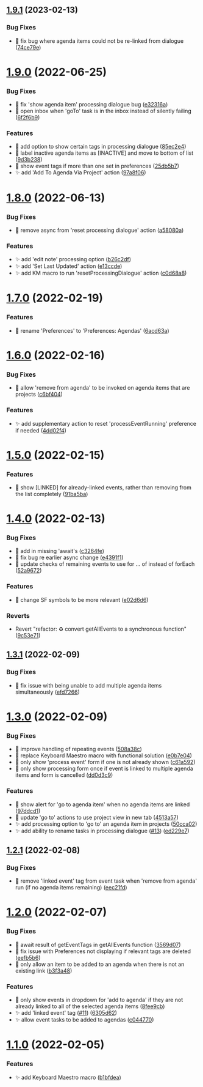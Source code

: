 ## [1.9.1](https://github.com/ksalzke/agendas-for-omnifocus/compare/v1.9.0...v1.9.1) (2023-02-13)


### Bug Fixes

* :bug: fix bug where agenda items could not be re-linked from dialogue ([74ce79e](https://github.com/ksalzke/agendas-for-omnifocus/commit/74ce79e93406f661633b6348d603d52fc0dd4562))



# [1.9.0](https://github.com/ksalzke/agendas-for-omnifocus/compare/v1.8.0...v1.9.0) (2022-06-25)


### Bug Fixes

* :bug: fix 'show agenda item' processing dialogue bug ([e32316a](https://github.com/ksalzke/agendas-for-omnifocus/commit/e32316a2e9c604a2a02e2fc85b8cf1c8ea12eeba))
* :bug: open inbox when 'goTo' task is in the inbox instead of silently failing ([6f2f6b9](https://github.com/ksalzke/agendas-for-omnifocus/commit/6f2f6b9e6c3bdfda9e8d909db8e42a8045e3e35f))


### Features

* :lipstick: add option to show certain tags in processing dialogue ([85ec2e4](https://github.com/ksalzke/agendas-for-omnifocus/commit/85ec2e4d7b43b51ba81d323ba127a705f33b63a5))
* :lipstick: label inactive agenda items as [INACTIVE] and move to bottom of list ([9d3b238](https://github.com/ksalzke/agendas-for-omnifocus/commit/9d3b23891d12823347dc85e3da804634daebf379))
* :lipstick: show event tags if more than one set in preferences ([25db5b7](https://github.com/ksalzke/agendas-for-omnifocus/commit/25db5b7fcc591ec75bb5c46af8c687096fde5813))
* :sparkles: add 'Add To Agenda Via Project' action ([97a8f06](https://github.com/ksalzke/agendas-for-omnifocus/commit/97a8f068fd84e4589e3f475e5f764f216e2f018e))



# [1.8.0](https://github.com/ksalzke/agendas-for-omnifocus/compare/v1.7.0...v1.8.0) (2022-06-13)


### Bug Fixes

* :bug: remove async from 'reset processing dialogue' action ([a58080a](https://github.com/ksalzke/agendas-for-omnifocus/commit/a58080a9a07aa8d98266eb031ac2530a63dee34f))


### Features

* :sparkles: add 'edit note' processing option ([b26c2df](https://github.com/ksalzke/agendas-for-omnifocus/commit/b26c2df4d00b04508b65852ba0a2f004b784eadf))
* :sparkles: add 'Set Last Updated' action ([e13ccde](https://github.com/ksalzke/agendas-for-omnifocus/commit/e13ccdef6a93db1f973583cf27b31bd0685d2f4d))
* :sparkles: add KM macro to run 'resetProcessingDialogue' action ([c0d68a8](https://github.com/ksalzke/agendas-for-omnifocus/commit/c0d68a8113c1c40fc0fdc6be357b0f401a3544e6))



# [1.7.0](https://github.com/ksalzke/agendas-for-omnifocus/compare/v1.6.0...v1.7.0) (2022-02-19)


### Features

* :lipstick: rename 'Preferences' to 'Preferences: Agendas' ([6acd63a](https://github.com/ksalzke/agendas-for-omnifocus/commit/6acd63a2153a1d5139c03ccb392d4be071d4205a))



# [1.6.0](https://github.com/ksalzke/agendas-for-omnifocus/compare/v1.5.0...v1.6.0) (2022-02-16)


### Bug Fixes

* :bug: allow 'remove from agenda' to be invoked on agenda items that are projects ([c6bf404](https://github.com/ksalzke/agendas-for-omnifocus/commit/c6bf404b1f1301a8568f00e5008f94b5d184ee6c))


### Features

* :sparkles: add supplementary action to reset 'processEventRunning' preference if needed ([4dd02f4](https://github.com/ksalzke/agendas-for-omnifocus/commit/4dd02f4f8edd1fe6cf28b7bcd218796e31d63361))



# [1.5.0](https://github.com/ksalzke/agendas-for-omnifocus/compare/v1.4.0...v1.5.0) (2022-02-15)


### Features

* :lipstick: show [LINKED] for already-linked events, rather than removing from the list completely ([91ba5ba](https://github.com/ksalzke/agendas-for-omnifocus/commit/91ba5badacbeecf66db00f3165e550c932bc12c9))



# [1.4.0](https://github.com/ksalzke/agendas-for-omnifocus/compare/v1.3.1...v1.4.0) (2022-02-13)


### Bug Fixes

* :bug: add in missing 'await's ([c3264fe](https://github.com/ksalzke/agendas-for-omnifocus/commit/c3264fe605c40178cde8355a13a66b1cf0f211a5))
* :bug: fix bug re earlier async change ([e4391f1](https://github.com/ksalzke/agendas-for-omnifocus/commit/e4391f156b59c7801d2628063b36f3497ff333cc))
* :bug: update checks of remaining events to use for ... of instead of forEach ([52a9672](https://github.com/ksalzke/agendas-for-omnifocus/commit/52a9672093364bde5c4b88857d69206e77e0434f))


### Features

* :lipstick: change SF symbols to be more relevant ([e02d6d6](https://github.com/ksalzke/agendas-for-omnifocus/commit/e02d6d69107710d7d5a9b09a4f24dfc13c3dc2b0))


### Reverts

* Revert "refactor: :recycle: convert getAllEvents to a synchronous function" ([9c53e71](https://github.com/ksalzke/agendas-for-omnifocus/commit/9c53e71e4b7c9af9e1548076627bb57e13006f5d))



## [1.3.1](https://github.com/ksalzke/agendas-for-omnifocus/compare/v1.3.0...v1.3.1) (2022-02-09)


### Bug Fixes

* :bug: fix issue with being unable to add multiple agenda items simultaneously ([efd7266](https://github.com/ksalzke/agendas-for-omnifocus/commit/efd726677659987955ef092e06e0b1b8e518aa6f))



# [1.3.0](https://github.com/ksalzke/agendas-for-omnifocus/compare/v1.2.1...v1.3.0) (2022-02-09)


### Bug Fixes

* :bug: improve handling of repeating events ([508a38c](https://github.com/ksalzke/agendas-for-omnifocus/commit/508a38c0e371d76081784b59790458e6a5d1cf49))
* :bug: replace Keyboard Maestro macro with functional solution ([e0b7e04](https://github.com/ksalzke/agendas-for-omnifocus/commit/e0b7e0406d3b07bc4c173decbac571e08e8fa97a))
* :lipstick: only show 'process event' form if one is not already shown ([c61a592](https://github.com/ksalzke/agendas-for-omnifocus/commit/c61a59284e6125a72223c6c78eb491d13ff016c0))
* :lipstick: only show processing form once if event is linked to multiple agenda items and form is cancelled ([dd0d3c9](https://github.com/ksalzke/agendas-for-omnifocus/commit/dd0d3c94881c53f47a84ea3c37537b6157a5e392))


### Features

* :lipstick: show alert for 'go to agenda item' when no agenda items are linked ([97ddcd1](https://github.com/ksalzke/agendas-for-omnifocus/commit/97ddcd1f311298ff10d906b7a5b6b39ec271b816))
* :lipstick: update 'go to' actions to use project view in new tab ([4513a57](https://github.com/ksalzke/agendas-for-omnifocus/commit/4513a57c9206dbd6f1a88ab28445140b935519e8))
* :sparkles: add processing option to 'go to' an agenda item in projects ([50cca02](https://github.com/ksalzke/agendas-for-omnifocus/commit/50cca02c3975601e2458a23d7018ad4a99b83e47))
* ✨ add ability to rename tasks in processing dialogue ([#13](https://github.com/ksalzke/agendas-for-omnifocus/issues/13)) ([ed229e7](https://github.com/ksalzke/agendas-for-omnifocus/commit/ed229e7f56ee9ef0203b4392c1b9472bdb6a8f5f))



## [1.2.1](https://github.com/ksalzke/agendas-for-omnifocus/compare/v1.2.0...v1.2.1) (2022-02-08)


### Bug Fixes

* :bug: remove 'linked event' tag from event task when 'remove from agenda' run (if no agenda items remaining) ([eec21fd](https://github.com/ksalzke/agendas-for-omnifocus/commit/eec21fd9ece7abafd89c2ac7eec8574921b41a5f))



# [1.2.0](https://github.com/ksalzke/agendas-for-omnifocus/compare/v1.1.0...v1.2.0) (2022-02-07)


### Bug Fixes

* :bug: await result of getEventTags in getAllEvents function ([3569d07](https://github.com/ksalzke/agendas-for-omnifocus/commit/3569d07bc71f9d324c883970cfc208001b4aaaaa))
* :bug: fix issue with Preferences not displaying if relevant tags are deleted ([eefb5b6](https://github.com/ksalzke/agendas-for-omnifocus/commit/eefb5b6dca663e685d0ae3c3009602e279b38878))
* :bug: only allow an item to be added to an agenda when there is not an existing link ([b3f3a48](https://github.com/ksalzke/agendas-for-omnifocus/commit/b3f3a482fdbdb78432980f8a113816508fddf231))


### Features

* :lipstick: only show events in dropdown for 'add to agenda' if they are not already linked to all of the selected agenda items ([8fee9cb](https://github.com/ksalzke/agendas-for-omnifocus/commit/8fee9cb1a3c3fd164ca1c71393e97934a8b96645))
* :sparkles: add 'linked event' tag ([#11](https://github.com/ksalzke/agendas-for-omnifocus/issues/11)) ([6305d62](https://github.com/ksalzke/agendas-for-omnifocus/commit/6305d62f920a8472dda40cab39ecce46d06cc5e5))
* :sparkles: allow event tasks to be added to agendas ([c044770](https://github.com/ksalzke/agendas-for-omnifocus/commit/c044770ec42ab51e3b3023c77ea50065aa415bbc))



# [1.1.0](https://github.com/ksalzke/agendas-for-omnifocus/compare/b1bfdea586edaca2603683fb1220656494d0b0cd...v1.1.0) (2022-02-05)


### Features

* :sparkles: add Keyboard Maestro macro ([b1bfdea](https://github.com/ksalzke/agendas-for-omnifocus/commit/b1bfdea586edaca2603683fb1220656494d0b0cd))



